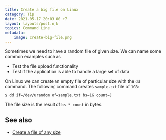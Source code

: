 ```yaml
---
title: Create a big file on Linux
category: Tip
date: 2021-05-17 20:03:00 +7
layout: layouts/post.njk
topics: Command Line
metadata:
    image: create-big-file.png
---
```


Sometimes we need to have a random file of given size. We can name some common examples such as

-   Test the file upload functionality
-   Test if the application is able to handle a large set of data

On Linux we can create an empty file of particular size with the `dd` command. The following command creates `sample.txt` file of `1GB`:

```shell
$ dd if=/dev/urandom of=sample.txt bs=1G count=1
```

The file size is the result of `bs * count` in bytes.

## See also

-   [Create a file of any size](/create-a-file-of-any-size)
